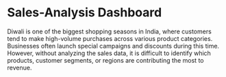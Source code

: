 # Sales-Analysis Dashboard

Diwali is one of the biggest shopping seasons in India, where customers tend to make high-volume purchases across various product categories. Businesses often launch special campaigns and discounts during this time. However, without analyzing the sales data, it is difficult to identify which products, customer segments, or regions are contributing the most to revenue.
